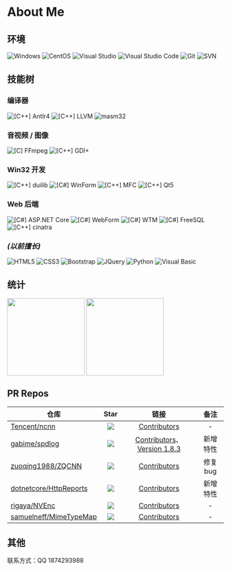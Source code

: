 # About Me

## 环境

![Windows](https://img.shields.io/badge/-Windows-0078D6?style=flat-square&logo=windows&logoColor=white)
![CentOS](https://img.shields.io/badge/-CentOS-262577?style=flat-square&logo=centos&logoColor=white)
![Visual Studio](https://img.shields.io/badge/-Visual_Studio-5C2D91?style=flat-square&logo=visual-studio&logoColor=white)
![Visual Studio Code](https://img.shields.io/badge/-Visual_Studio_Code-007ACC?style=flat-square&logo=visual-studio-code&logoColor=white)
![Git](https://img.shields.io/badge/-Git-F05032?style=flat-square&logo=git&logoColor=white)
![SVN](https://img.shields.io/badge/-SVN-7E9BC7?style=flat-square&logo=subversion&logoColor=white)

## 技能树

### 编译器

![[C++] Antlr4](https://img.shields.io/badge/C++-Antlr4-ef2e24?style=flat-square&logo=c%2b%2b&logoColor=white)
![[C++] LLVM](https://img.shields.io/badge/C++-LLVM-666985?style=flat-square&logo=C%2b%2b&logoColor=white)
![masm32](https://img.shields.io/badge/Assembly-masm32-660055?style=flat-square&logo=windows&logoColor=white)

### 音视频 / 图像

![[C] FFmpeg](https://img.shields.io/badge/C-FFmpeg-660033?style=flat-square&logo=c&logoColor=white)
![[C++] GDI+](https://img.shields.io/badge/C++-GDI+-660066?style=flat-square&logo=C%2b%2b&logoColor=white)

### Win32 开发

![[C++] duilib](https://img.shields.io/badge/C++-duilib-006633?style=flat-square&logo=C%2b%2b&logoColor=white)
![[C#] WinForm](https://img.shields.io/badge/C%23-WinForm-006666?style=flat-square&logo=.NET&logoColor=white)
![[C++] MFC](https://img.shields.io/badge/C++-MFC-006699?style=flat-square&logo=C%2b%2b&logoColor=white)
![[C++] Qt5](https://img.shields.io/badge/C++-Qt5-0066cc?style=flat-square&logo=C%2b%2b&logoColor=white)

### Web 后端

![[C#] ASP.NET Core](https://img.shields.io/badge/C%23-ASP.NET_Core-333333?style=flat-square&logo=.NET&logoColor=white)
![[C#] WebForm](https://img.shields.io/badge/C%23-WebForm-333366?style=flat-square&logo=.NET&logoColor=white)
![[C#] WTM](https://img.shields.io/badge/C%23-WTM-333399?style=flat-square&logo=.NET&logoColor=white)
![[C#] FreeSQL](https://img.shields.io/badge/C%23-FreeSQL-3333cc?style=flat-square&logo=.NET&logoColor=white)
![[C++] cinatra](https://img.shields.io/badge/C++-cinatra-3333ff?style=flat-square&logo=C%2b%2b&logoColor=white)

### *(以前擅长)*

![HTML5](https://img.shields.io/badge/-HTML5-E34F26?style=flat-square&logo=html5&logoColor=white)
![CSS3](https://img.shields.io/badge/-CSS3-1572B6?style=flat-square&logo=css3&logoColor=white)
![Bootstrap](https://img.shields.io/badge/-Bootstrap-563D7C?style=flat-square&logo=bootstrap&logoColor=white)
![JQuery](https://img.shields.io/badge/-JQuery-blue?style=flat-square&logo=jquery&logoColor=white)
![Python](https://img.shields.io/badge/-Python-3776AB?style=flat-square&logo=Python&logoColor=white)
![Visual Basic](https://img.shields.io/badge/-Visual%20Basic-954e0f?style=flat-square&logo=windows&logoColor=white)

<!--### 半擅长技术
![Flutter](https://img.shields.io/badge/-Flutter-23BDFD?style=flat-square&logo=flutter&logoColor=white)
![Docker](https://img.shields.io/badge/-Docker-2496ed?style=flat-square&logo=Docker&logoColor=white)
![[Python] Selenium](https://img.shields.io/badge/-Selenium-336600?style=flat-square&logo=Python&logoColor=white)
![[Python] Requests](https://img.shields.io/badge/-Requests-339933?style=flat-square&logo=Python&logoColor=white)-->

## 统计

<!--      &hide_border=true           -->

<p align="left">
<img height="180px" src="https://github-readme-stats.vercel.app/api?username=fawdlstty&theme=dracula&show_icons=true&count_private=true&include_all_commits=true&locale=cn&line_height=23&bg_color=00000010&text_color=c78944" align = "center"/>
<img height="180px" src="https://github-readme-stats.vercel.app/api/top-langs/?username=fawdlstty&theme=dracula&layout=compact&locale=cn&langs_count=10&bg_color=00000000&text_color=c78944" align = "center"/>
</p>


## PR Repos

| 仓库 | Star | 链接 | 备注 |
| --- | :---: | :---: | :---: |
| [Tencent/ncnn](https://github.com/Tencent/ncnn) | ![](https://img.shields.io/github/stars/Tencent/ncnn.svg?style=flat-square) | [Contributors](https://github.com/Tencent/ncnn/graphs/contributors) | - |
| [gabime/spdlog](https://github.com/gabime/spdlog) | ![](https://img.shields.io/github/stars/gabime/spdlog.svg?style=flat-square) | [Contributors](https://github.com/gabime/spdlog/graphs/contributors)、[Version 1.8.3](https://github.com/gabime/spdlog/releases/tag/v1.8.3) | 新增特性 |
| [zuoqing1988/ZQCNN](https://github.com/zuoqing1988/ZQCNN) | ![](https://img.shields.io/github/stars/zuoqing1988/ZQCNN.svg?style=flat-square) | [Contributors](https://github.com/zuoqing1988/ZQCNN/graphs/contributors) | 修复bug |
| [dotnetcore/HttpReports](https://github.com/dotnetcore/HttpReports) | ![](https://img.shields.io/github/stars/dotnetcore/HttpReports.svg?style=flat-square) | [Contributors](https://github.com/dotnetcore/HttpReports/graphs/contributors) | 新增特性 |
| [rigaya/NVEnc](https://github.com/rigaya/NVEnc) | ![](https://img.shields.io/github/stars/rigaya/NVEnc.svg?style=flat-square) | [Contributors](https://github.com/rigaya/NVEnc/graphs/contributors) | - |
| [samuelneff/MimeTypeMap](https://github.com/samuelneff/MimeTypeMap) | ![](https://img.shields.io/github/stars/samuelneff/MimeTypeMap.svg?style=flat-square) | [Contributors](https://github.com/samuelneff/MimeTypeMap/graphs/contributors) | - |

## 其他

联系方式：QQ 1874293988
